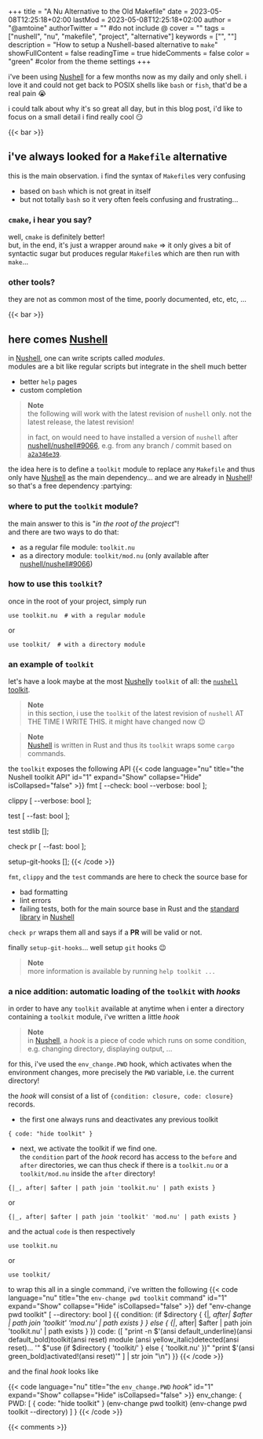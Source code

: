 +++
title = "A Nu Alternative to the Old Makefile"
date = 2023-05-08T12:25:18+02:00
lastMod = 2023-05-08T12:25:18+02:00
author = "@amtoine"
authorTwitter = "" #do not include @
cover = ""
tags = ["nushell", "nu", "makefile", "project", "alternative"]
keywords = ["", ""]
description = "How to setup a Nushell-based alternative to `make`"
showFullContent = false
readingTime = true
hideComments = false
color = "green" #color from the theme settings
+++

i've been using [Nushell] for a few months now as my daily and only shell.
i love it and could not get back to POSIX shells like `bash` or `fish`, that'd
be a real pain :sob:

i could talk about why it's so great all day, but in this blog post, i'd like
to focus on a small detail i find really cool :smirk:

{{< bar >}}

## i've always looked for a `Makefile` alternative
this is the main observation. i find the syntax of `Makefile`s very confusing
- based on `bash` which is not great in itself
- but not totally `bash` so it very often feels confusing and frustrating...

### `cmake`, i hear you say?
well, `cmake` is definitely better!  
but, in the end, it's just a wrapper around `make` => it only gives a bit of
syntactic sugar but produces regular `Makefile`s which are then run with `make`...

### other tools?
they are not as common most of the time, poorly documented, etc, etc, ...

{{< bar >}}

## here comes [Nushell]
in [Nushell], one can write scripts called *modules*.  
modules are a bit like regular scripts but integrate in the shell much better
- better `help` pages
- custom completion

> **Note**  
> the following will work with the latest revision of `nushell` only.
> not the latest release, the latest revision!
>
> in fact, on would need to have installed a version of `nushell` after
> [nushell/nushell#9066], e.g. from any branch / commit based on [`a2a346e39`].

the idea here is to define a `toolkit` module to replace any `Makefile` and thus
only have [Nushell] as the main dependency... and we are already in [Nushell]! so
that's a free dependency :partying:

### where to put the `toolkit` module?
the main answer to this is "*in the root of the project*"!  
and there are two ways to do that:
- as a regular file module: `toolkit.nu`
- as a directory module: `toolkit/mod.nu` (only available after [nushell/nushell#9066])

### how to use this `toolkit`?
once in the root of your project, simply run
```nu
use toolkit.nu  # with a regular module
```
or
```nu
use toolkit/  # with a directory module
```

### an example of `toolkit`
let's have a look maybe at the most [Nushell]y `toolkit` of all: the [`nushell` toolkit].

> **Note**  
> in this section, i use the `toolkit` of the latest revision of `nushell` AT THE TIME I WRITE THIS.
> it might have changed now :wink:

> **Note**  
> [Nushell] is written in Rust and thus its `toolkit` wraps some `cargo` commands.

the `toolkit` exposes the following API
{{< code language="nu" title="the Nushell toolkit API" id="1" expand="Show" collapse="Hide" isCollapsed="false" >}}
fmt [
    --check: bool
    --verbose: bool
];

clippy [
    --verbose: bool
];

test [
    --fast: bool
];

test stdlib [];

check pr [
    --fast: bool
];

setup-git-hooks [];
{{< /code >}}

`fmt`, `clippy` and the `test` commands are here to check the source base for
- bad formatting
- lint errors
- failing tests, both for the main source base in Rust and the [standard library] in [Nushell]

`check pr` wraps them all and says if a **PR** will be valid or not.

finally `setup-git-hooks`... well setup `git` hooks :wink:

> **Note**  
> more information is available by running `help toolkit ...`

### a nice addition: automatic loading of the `toolkit` with *hooks*
in order to have any `toolkit` available at anytime when i enter a directory containing a `toolkit` module,
i've written a little *hook*

> **Note**  
> in [Nushell], a *hook* is a piece of code which runs on some condition, e.g. changing directory,
> displaying output, ...

for this, i've used the `env_change.PWD` hook, which activates when the environment changes, more precisely
the `PWD` variable, i.e. the current directory!

the *hook* will consist of a list of `{condition: closure, code: closure}` records.
- the first one always runs and deactivates any previous toolkit
```nu
{ code: "hide toolkit" }
```
- next, we activate the toolkit if we find one.  
the `condition` part of the *hook* record has access to the `before` and `after` directories,
we can thus check if there is a `toolkit.nu` or a `toolkit/mod.nu` inside the `after` directory!
```nu
{|_, after| $after | path join 'toolkit.nu' | path exists }
```
or
```nu
{|_, after| $after | path join 'toolkit' 'mod.nu' | path exists }
```
and the actual `code` is then respectively
```nu
use toolkit.nu
```
or
```nu
use toolkit/
```

to wrap this all in a single command, i've written the following
{{< code language="nu" title="the `env-change pwd toolkit` command" id="1" expand="Show" collapse="Hide" isCollapsed="false" >}}
def "env-change pwd toolkit" [
  --directory: bool
] {{
    condition: (if $directory {
        {|_, after| $after | path join 'toolkit' 'mod.nu' | path exists }
    } else {
        {|_, after| $after | path join 'toolkit.nu' | path exists }
    })
    code: ([
        "print -n $'(ansi default_underline)(ansi default_bold)toolkit(ansi reset) module (ansi yellow_italic)detected(ansi reset)... '"
        $"use (if $directory { 'toolkit/' } else { 'toolkit.nu' })"
        "print $'(ansi green_bold)activated!(ansi reset)'"
    ] | str join "\n")
}}
{{< /code >}}

and the final *hook* looks like

{{< code language="nu" title="the `env_change.PWD` *hook*" id="1" expand="Show" collapse="Hide" isCollapsed="false" >}}
env_change: {
    PWD: [
        { code: "hide toolkit" }
        (env-change pwd toolkit)
        (env-change pwd toolkit --directory)
    ]
}
{{< /code >}}

{{< comments >}}

[Nushell]: https://www.nushell.sh/
[nushell/nushell#9066]: https://github.com/nushell/nushell/pull/9066
[`a2a346e39`]: https://github.com/nushell/nushell/commit/a2a346e39c53e386b97d8d7f9a05ed58298e8789
[`nushell` toolkit]: https://github.com/nushell/nushell/blob/a2dd948e71c3cbdecfa1a2dbf35282707e151b02/toolkit.nu
[standard library]: https://www.nushell.sh/book/standard_library.html
